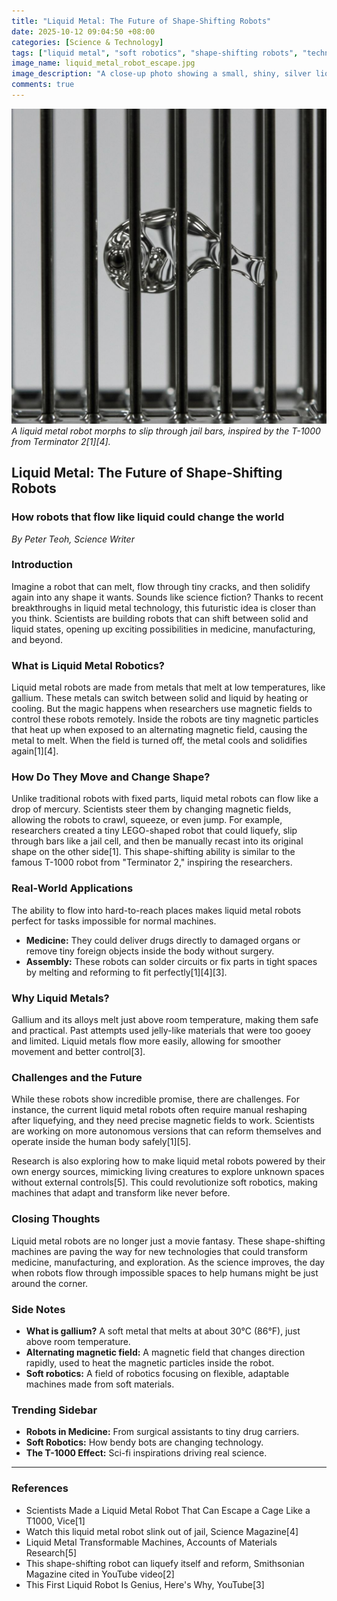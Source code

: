 ```yaml
---
title: "Liquid Metal: The Future of Shape-Shifting Robots"
date: 2025-10-12 09:04:50 +08:00
categories: [Science & Technology]
tags: ["liquid metal", "soft robotics", "shape-shifting robots", "technology", "science"]
image_name: liquid_metal_robot_escape.jpg
image_description: "A close-up photo showing a small, shiny, silver liquid metal robot in a semi-liquid state squeezing through thin vertical bars of a cage, illustrating its shape-shifting ability. The robot has a smooth, reflective surface, resembling a tiny metallic blob in motion."
comments: true
---
```



![A liquid metal robot morphs to slip through jail bars, inspired by the T-1000 from Terminator 2[1][4].](/assets/images/liquid_metal_robot_escape.jpg)
*A liquid metal robot morphs to slip through jail bars, inspired by the T-1000 from Terminator 2[1][4].*

<!-- Image Description: A close-up photo showing a small, shiny, silver liquid metal robot in a semi-liquid state squeezing through thin vertical bars of a cage, illustrating its shape-shifting ability. The robot has a smooth, reflective surface, resembling a tiny metallic blob in motion. -->


## Liquid Metal: The Future of Shape-Shifting Robots

### How robots that flow like liquid could change the world

*By Peter Teoh, Science Writer*

### Introduction
Imagine a robot that can melt, flow through tiny cracks, and then solidify again into any shape it wants. Sounds like science fiction? Thanks to recent breakthroughs in liquid metal technology, this futuristic idea is closer than you think. Scientists are building robots that can shift between solid and liquid states, opening up exciting possibilities in medicine, manufacturing, and beyond.

### What is Liquid Metal Robotics?
Liquid metal robots are made from metals that melt at low temperatures, like gallium. These metals can switch between solid and liquid by heating or cooling. But the magic happens when researchers use magnetic fields to control these robots remotely. Inside the robots are tiny magnetic particles that heat up when exposed to an alternating magnetic field, causing the metal to melt. When the field is turned off, the metal cools and solidifies again[1][4].

### How Do They Move and Change Shape?
Unlike traditional robots with fixed parts, liquid metal robots can flow like a drop of mercury. Scientists steer them by changing magnetic fields, allowing the robots to crawl, squeeze, or even jump. For example, researchers created a tiny LEGO-shaped robot that could liquefy, slip through bars like a jail cell, and then be manually recast into its original shape on the other side[1]. This shape-shifting ability is similar to the famous T-1000 robot from "Terminator 2," inspiring the researchers.

### Real-World Applications
The ability to flow into hard-to-reach places makes liquid metal robots perfect for tasks impossible for normal machines.

- **Medicine:** They could deliver drugs directly to damaged organs or remove tiny foreign objects inside the body without surgery.
- **Assembly:** These robots can solder circuits or fix parts in tight spaces by melting and reforming to fit perfectly[1][4][3].

### Why Liquid Metals?
Gallium and its alloys melt just above room temperature, making them safe and practical. Past attempts used jelly-like materials that were too gooey and limited. Liquid metals flow more easily, allowing for smoother movement and better control[3].

### Challenges and the Future
While these robots show incredible promise, there are challenges. For instance, the current liquid metal robots often require manual reshaping after liquefying, and they need precise magnetic fields to work. Scientists are working on more autonomous versions that can reform themselves and operate inside the human body safely[1][5].

Research is also exploring how to make liquid metal robots powered by their own energy sources, mimicking living creatures to explore unknown spaces without external controls[5]. This could revolutionize soft robotics, making machines that adapt and transform like never before.

### Closing Thoughts
Liquid metal robots are no longer just a movie fantasy. These shape-shifting machines are paving the way for new technologies that could transform medicine, manufacturing, and exploration. As the science improves, the day when robots flow through impossible spaces to help humans might be just around the corner.

### Side Notes
- **What is gallium?** A soft metal that melts at about 30°C (86°F), just above room temperature.
- **Alternating magnetic field:** A magnetic field that changes direction rapidly, used to heat the magnetic particles inside the robot.
- **Soft robotics:** A field of robotics focusing on flexible, adaptable machines made from soft materials.

### Trending Sidebar
- **Robots in Medicine:** From surgical assistants to tiny drug carriers.
- **Soft Robotics:** How bendy bots are changing technology.
- **The T-1000 Effect:** Sci-fi inspirations driving real science.

---

### References
- Scientists Made a Liquid Metal Robot That Can Escape a Cage Like a T1000, Vice[1]
- Watch this liquid metal robot slink out of jail, Science Magazine[4]
- Liquid Metal Transformable Machines, Accounts of Materials Research[5]
- This shape-shifting robot can liquefy itself and reform, Smithsonian Magazine cited in YouTube video[2]
- This First Liquid Robot Is Genius, Here's Why, YouTube[3]

